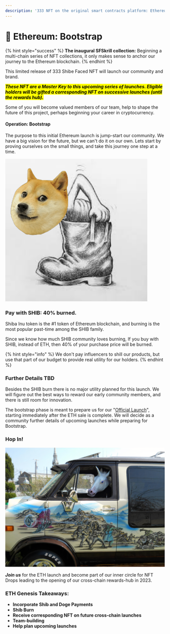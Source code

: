 ```yaml
---
description: '333 NFT on the original smart contracts platform: Ethereum'
---
```


# 🥰 Ethereum: Bootstrap

{% hint style="success" %}
**The inaugural SFSkrill collection:** Beginning a multi-chain series of NFT collections, it only makes sense to anchor our journey to the Ethereum blockchain.
{% endhint %}

This limited release of 333 Shibe Faced NFT will launch our community and brand.

_<mark style="background-color:yellow;">**These NFT are a Master Key to this upcoming series of launches. Eligible holders will be gifted a corresponding NFT on successive launches (until the rewards hub).**</mark>_

Some of you will become valued members of our team, help to shape the future of this project, perhaps beginning your career in cryptocurrency.

#### Operation: Bootstrap

The purpose to this initial Ethereum launch is jump-start our community. We have a big vision for the future, but we can't do it on our own. Lets start by proving ourselves on the small things, and take this journey one step at a time.

![](<../.gitbook/assets/image (4).png>)

### Pay with SHIB:  40% burned.

Shiba Inu token is the #1 token of Ethereum blockchain, and burning is the most popular past-time among the SHIB family.

Since we know how much SHIB community loves burning, If you buy with SHIB, instead of ETH, then 40% of your purchase price will be burned.

{% hint style="info" %}
We don't pay influencers to shill our products, but use that part of our budget to provide real utility for our holders.&#x20;
{% endhint %}

### **Further Details TBD**

Besides the SHIB burn there is no major utility planned for this launch. We will figure out the best ways to reward our early community members, and there is still room for innovation.&#x20;

The bootstrap phase is meant to prepare us for our "[Official Launch](matic-or-solana-official.md)", starting immediately after the ETH sale is complete. We will decide as a community further details of upcoming launches while preparing for Bootstrap.

### **Hop In!**

![On our road-trip to the GitBook factory.](<../.gitbook/assets/image (12).png>)

_**Join us**_ for the ETH launch and become part of our inner circle for NFT Drops leading to the opening of our cross-chain rewards-hub in 2023.

### ETH Genesis Takeaways:

* **Incorporate Shib and Doge Payments**
* **Shib Burn**
* **Receive corresponding NFT on future cross-chain launches**
* **Team-building**&#x20;
* **Help plan upcoming launches**
